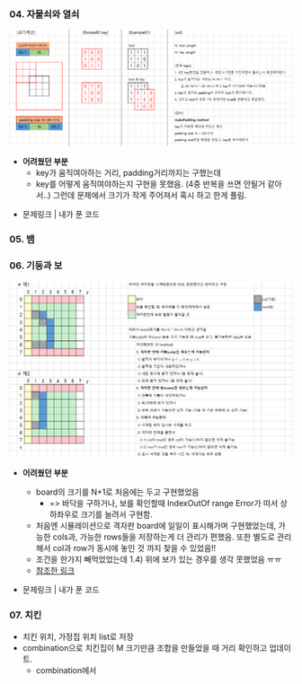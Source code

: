 ### 04. 자물쇠와 열쇠

![lockandkey1](https://github.com/Algo-Holics/CodingTest-prep/blob/minhee/actual/implement/img/sol4.png)

- **어려웠던 부분**
  - key가 움직여아하는 거리, padding거리까지는 구했는데
  - key를 어떻게 움직여야하는지 구현을 못했음. (4중 반복을 쓰면 안될거 같아서..) 그런데 문제에서 크기가 작게 주어져서 혹시 하고 한게 풀림.

* 문제링크 | 내가 푼 코드

### 05. 뱀







### 06. 기둥과 보

![image-20210323182030207](https://github.com/Algo-Holics/CodingTest-prep/blob/minhee/actual/implement/img/sol6.png)
* **어려웠던 부분**
  * board의 크기를 N+1로 처음에는 두고 구현했었음 
    * => 바닥을 구하거나, 보를 확인할때 IndexOutOf range Error가 떠서 상하좌우로 크기를 늘려서 구현함. 
  * 처음엔 시뮬레이션으로 격자판 board에 일일이 표시해가며 구현했었는데, 가능한 cols과, 가능한 rows들을 저장하는게 더 관리가 편했음. 또한 별도로 관리해서 col과 row가 동시에 놓인 것 까지 찾을 수 있었음!!
  * 조건을 한가지 빼먹었었는데 1.4) 위에 보가 있는 경우를 생각 못했었음 ㅠㅠ
  * [참조한 링크](https://leveloper.tistory.com/100)

* 문제링크 | 내가 푼 코드





### 07. 치킨

* 치킨 위치, 가정집 위치 list로 저장
* combination으로 치킨집이 M 크기만큼 조합을 만들었을 때 거리 확인하고 업데이트.
  * combination에서 